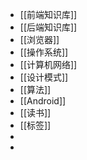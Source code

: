 - [[前端知识库]]
- [[后端知识库]]
- [[浏览器]]
- [[操作系统]]
- [[计算机网络]]
- [[设计模式]]
- [[算法]]
- [[Android]]
- [[读书]]
- [[标签]]
-
-